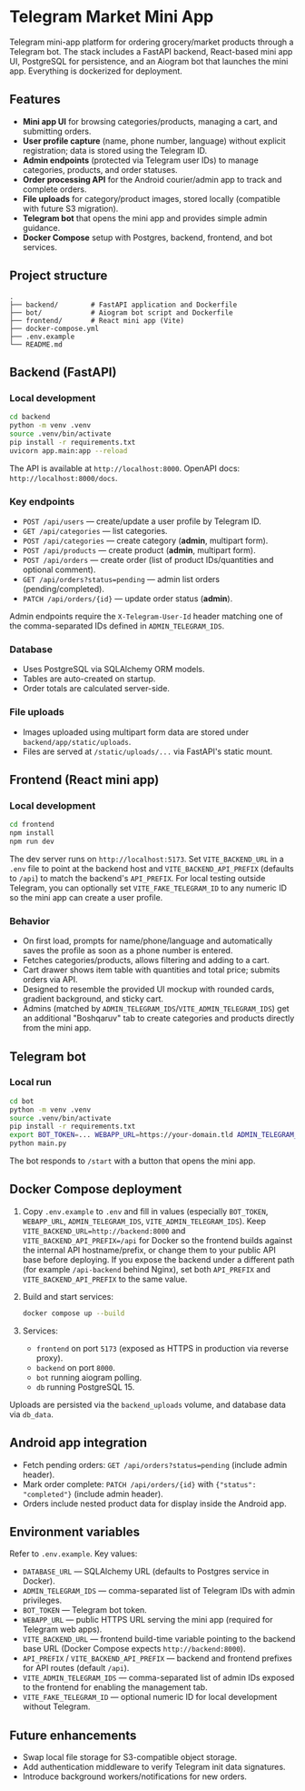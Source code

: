 # Telegram Market Mini App

Telegram mini-app platform for ordering grocery/market products through a Telegram bot. The stack includes a FastAPI backend, React-based mini app UI, PostgreSQL for persistence, and an Aiogram bot that launches the mini app. Everything is dockerized for deployment.

## Features

- **Mini app UI** for browsing categories/products, managing a cart, and submitting orders.
- **User profile capture** (name, phone number, language) without explicit registration; data is stored using the Telegram ID.
- **Admin endpoints** (protected via Telegram user IDs) to manage categories, products, and order statuses.
- **Order processing API** for the Android courier/admin app to track and complete orders.
- **File uploads** for category/product images, stored locally (compatible with future S3 migration).
- **Telegram bot** that opens the mini app and provides simple admin guidance.
- **Docker Compose** setup with Postgres, backend, frontend, and bot services.

## Project structure

```
.
├── backend/        # FastAPI application and Dockerfile
├── bot/            # Aiogram bot script and Dockerfile
├── frontend/       # React mini app (Vite)
├── docker-compose.yml
├── .env.example
└── README.md
```

## Backend (FastAPI)

### Local development

```bash
cd backend
python -m venv .venv
source .venv/bin/activate
pip install -r requirements.txt
uvicorn app.main:app --reload
```

The API is available at `http://localhost:8000`. OpenAPI docs: `http://localhost:8000/docs`.

### Key endpoints

- `POST /api/users` — create/update a user profile by Telegram ID.
- `GET /api/categories` — list categories.
- `POST /api/categories` — create category (**admin**, multipart form).
- `POST /api/products` — create product (**admin**, multipart form).
- `POST /api/orders` — create order (list of product IDs/quantities and optional comment).
- `GET /api/orders?status=pending` — admin list orders (pending/completed).
- `PATCH /api/orders/{id}` — update order status (**admin**).

Admin endpoints require the `X-Telegram-User-Id` header matching one of the comma-separated IDs defined in `ADMIN_TELEGRAM_IDS`.

### Database

- Uses PostgreSQL via SQLAlchemy ORM models.
- Tables are auto-created on startup.
- Order totals are calculated server-side.

### File uploads

- Images uploaded using multipart form data are stored under `backend/app/static/uploads`.
- Files are served at `/static/uploads/...` via FastAPI's static mount.

## Frontend (React mini app)

### Local development

```bash
cd frontend
npm install
npm run dev
```

The dev server runs on `http://localhost:5173`. Set `VITE_BACKEND_URL` in a `.env` file to point at the backend host and `VITE_BACKEND_API_PREFIX` (defaults to `/api`) to match the backend's `API_PREFIX`. For local testing outside Telegram, you can optionally set `VITE_FAKE_TELEGRAM_ID` to any numeric ID so the mini app can create a user profile.

### Behavior

- On first load, prompts for name/phone/language and automatically saves the profile as soon as a phone number is entered.
- Fetches categories/products, allows filtering and adding to a cart.
- Cart drawer shows item table with quantities and total price; submits orders via API.
- Designed to resemble the provided UI mockup with rounded cards, gradient background, and sticky cart.
- Admins (matched by `ADMIN_TELEGRAM_IDS`/`VITE_ADMIN_TELEGRAM_IDS`) get an additional "Boshqaruv" tab to create categories and products directly from the mini app.

## Telegram bot

### Local run

```bash
cd bot
python -m venv .venv
source .venv/bin/activate
pip install -r requirements.txt
export BOT_TOKEN=... WEBAPP_URL=https://your-domain.tld ADMIN_TELEGRAM_IDS=123456
python main.py
```

The bot responds to `/start` with a button that opens the mini app.

## Docker Compose deployment

1. Copy `.env.example` to `.env` and fill in values (especially `BOT_TOKEN`, `WEBAPP_URL`, `ADMIN_TELEGRAM_IDS`, `VITE_ADMIN_TELEGRAM_IDS`). Keep `VITE_BACKEND_URL=http://backend:8000` and `VITE_BACKEND_API_PREFIX=/api` for Docker so the frontend builds against the internal API hostname/prefix, or change them to your public API base before deploying. If you expose the backend under a different path (for example `/api-backend` behind Nginx), set both `API_PREFIX` and `VITE_BACKEND_API_PREFIX` to the same value.
2. Build and start services:

   ```bash
   docker compose up --build
   ```

3. Services:
   - `frontend` on port `5173` (exposed as HTTPS in production via reverse proxy).
   - `backend` on port `8000`.
   - `bot` running aiogram polling.
   - `db` running PostgreSQL 15.

Uploads are persisted via the `backend_uploads` volume, and database data via `db_data`.

## Android app integration

- Fetch pending orders: `GET /api/orders?status=pending` (include admin header).
- Mark order complete: `PATCH /api/orders/{id}` with `{"status": "completed"}` (include admin header).
- Orders include nested product data for display inside the Android app.

## Environment variables

Refer to `.env.example`. Key values:

- `DATABASE_URL` — SQLAlchemy URL (defaults to Postgres service in Docker).
- `ADMIN_TELEGRAM_IDS` — comma-separated list of Telegram IDs with admin privileges.
- `BOT_TOKEN` — Telegram bot token.
- `WEBAPP_URL` — public HTTPS URL serving the mini app (required for Telegram web apps).
- `VITE_BACKEND_URL` — frontend build-time variable pointing to the backend base URL (Docker Compose expects `http://backend:8000`).
- `API_PREFIX` / `VITE_BACKEND_API_PREFIX` — backend and frontend prefixes for API routes (default `/api`).
- `VITE_ADMIN_TELEGRAM_IDS` — comma-separated list of admin IDs exposed to the frontend for enabling the management tab.
- `VITE_FAKE_TELEGRAM_ID` — optional numeric ID for local development without Telegram.

## Future enhancements

- Swap local file storage for S3-compatible object storage.
- Add authentication middleware to verify Telegram init data signatures.
- Introduce background workers/notifications for new orders.
